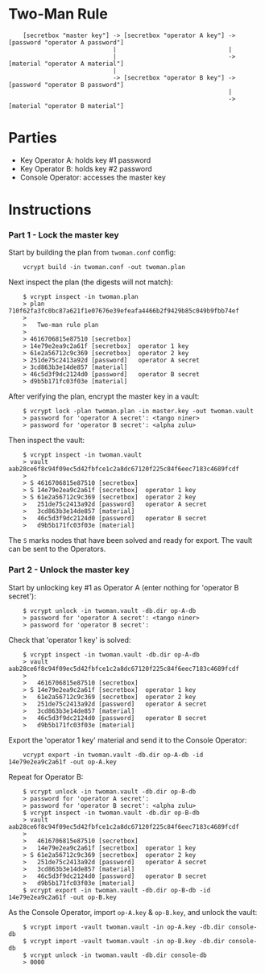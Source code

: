 # Two-Man Rule

        [secretbox "master key"] -> [secretbox "operator A key"] -> [password "operator A password"]
                                 |                               |
                                 |                               -> [material "operator A material"]
                                 |
                                 -> [secretbox "operator B key"] -> [password "operator B password"]
                                                                 |
                                                                 -> [material "operator B material"]

# Parties

* Key Operator A: holds key #1 password
* Key Operator B: holds key #2 password
* Console Operator: accesses the master key

# Instructions

### Part 1 - Lock the master key

Start by building the plan from `twoman.conf` config:

        vcrypt build -in twoman.conf -out twoman.plan

Next inspect the plan (the digests will not match):

        $ vcrypt inspect -in twoman.plan
        > plan 710f62fa3fc0bc87a621f1e07676e39efeafa4466b2f9429b85c049b9fbb74ef
        >
        >   Two-man rule plan
        >
        > 4616706815e87510 [secretbox]
        > 14e79e2ea9c2a61f [secretbox]  operator 1 key
        > 61e2a56712c9c369 [secretbox]  operator 2 key
        > 251de75c2413a92d [password]   operator A secret
        > 3cd863b3e14de857 [material]
        > 46c5d3f9dc2124d0 [password]   operator B secret
        > d9b5b171fc03f03e [material]

After verifying the plan, encrypt the master key in a vault:

        $ vcrypt lock -plan twoman.plan -in master.key -out twoman.vault
        > password for 'operator A secret': <tango niner>
        > password for 'operator B secret': <alpha zulu>

Then inspect the vault:

        $ vcrypt inspect -in twoman.vault
        > vault aab28ce6f8c94f09ec5d42fbfce1c2a8dc67120f225c84f6eec7183c4689fcdf
        >
        > S 4616706815e87510 [secretbox]
        > S 14e79e2ea9c2a61f [secretbox]  operator 1 key
        > S 61e2a56712c9c369 [secretbox]  operator 2 key
        >   251de75c2413a92d [password]   operator A secret
        >   3cd863b3e14de857 [material]
        >   46c5d3f9dc2124d0 [password]   operator B secret
        >   d9b5b171fc03f03e [material]

The `S` marks nodes that have been solved and ready for export. The vault can
be sent to the Operators.

### Part 2 - Unlock the master key

Start by unlocking key #1 as Operator A (enter nothing for 'operator B secret'):

        $ vcrypt unlock -in twoman.vault -db.dir op-A-db
        > password for 'operator A secret': <tango niner>
        > password for 'operator B secret':

Check that 'operator 1 key' is solved:

        $ vcrypt inspect -in twoman.vault -db.dir op-A-db
        > vault aab28ce6f8c94f09ec5d42fbfce1c2a8dc67120f225c84f6eec7183c4689fcdf
        >
        >   4616706815e87510 [secretbox]
        > S 14e79e2ea9c2a61f [secretbox]  operator 1 key
        >   61e2a56712c9c369 [secretbox]  operator 2 key
        >   251de75c2413a92d [password]   operator A secret
        >   3cd863b3e14de857 [material]
        >   46c5d3f9dc2124d0 [password]   operator B secret
        >   d9b5b171fc03f03e [material]

Export the 'operator 1 key' material and send it to the Console Operator:

        vcrypt export -in twoman.vault -db.dir op-A-db -id 14e79e2ea9c2a61f -out op-A.key

Repeat for Operator B:

        $ vcrypt unlock -in twoman.vault -db.dir op-B-db
        > password for 'operator A secret':
        > password for 'operator B secret': <alpha zulu>
        $ vcrypt inspect -in twoman.vault -db.dir op-B-db
        > vault aab28ce6f8c94f09ec5d42fbfce1c2a8dc67120f225c84f6eec7183c4689fcdf
        >
        >   4616706815e87510 [secretbox]
        >   14e79e2ea9c2a61f [secretbox]  operator 1 key
        > S 61e2a56712c9c369 [secretbox]  operator 2 key
        >   251de75c2413a92d [password]   operator A secret
        >   3cd863b3e14de857 [material]
        >   46c5d3f9dc2124d0 [password]   operator B secret
        >   d9b5b171fc03f03e [material]
        $ vcrypt export -in twoman.vault -db.dir op-B-db -id 14e79e2ea9c2a61f -out op-B.key

As the Console Operator, import `op-A.key` & `op-B.key`, and unlock the vault:

        $ vcrypt import -vault twoman.vault -in op-A.key -db.dir console-db
        $ vcrypt import -vault twoman.vault -in op-B.key -db.dir console-db
        $ vcrypt unlock -in twoman.vault -db.dir console-db
        > 0000
